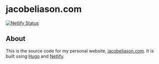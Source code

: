 # jacobeliason.com

[![Netlify Status](https://api.netlify.com/api/v1/badges/5b8b423c-5964-4125-9275-25bffb0e3804/deploy-status)](https://app.netlify.com/sites/jacobeliason/deploys)

## About

This is the source code for my personal website, [jacobeliason.com](https://jacobeliason.com). It is built using [Hugo](https://gohugo.io/) and [Netlify](https://www.netlify.com/).
